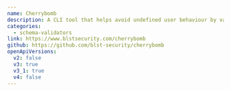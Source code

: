 ```yaml
---
name: Cherrybomb
description: A CLI tool that helps avoid undefined user behaviour by validating your API descriptions, to make sure key parts are not missing or vague.
categories:
  - schema-validators
link: https://www.blstsecurity.com/cherrybomb
github: https://github.com/blst-security/cherrybomb
openApiVersions:
  v2: false
  v3: true
  v3_1: true
  v4: false
---
```

